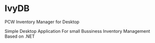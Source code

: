 # IvyDB
PCW Inventory Manager for Desktop

Simple Desktop Application For small Bussiness Inventory Management
Based on .NET
